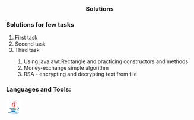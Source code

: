 <h3 align="center">Solutions</h3>

<h3 align="left">Solutions for few tasks </h3>
<p align="left">
</p>
<ol>
  <li>First task</li>
  <li>Second task</li>
  <li>Third task </li>
    <ol>
      <li>Using java.awt.Rectangle and practicing constructors and methods</li>
      <li>Money-exchange simple algorithm</li>
      <li>RSA - encrypting and decrypting text from file
    </ol>
  </li>
</ol>
<h3 align="left">Languages and Tools:</h3>
<p align="left"> <a href="https://www.java.com" target="_blank" rel="noreferrer"> <img src="https://raw.githubusercontent.com/devicons/devicon/master/icons/java/java-original.svg" alt="java" width="40" height="40"/> </a> </p>
